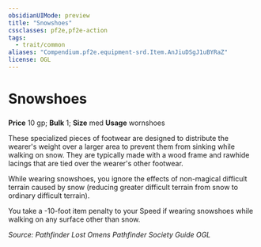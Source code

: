```yaml
---
obsidianUIMode: preview
title: "Snowshoes"
cssclasses: pf2e,pf2e-action
tags:
  - trait/common
aliases: "Compendium.pf2e.equipment-srd.Item.AnJiuDSgJ1uBYRaZ"
license: OGL
---
```

# Snowshoes

### 


**Price** 10 gp; 
**Bulk** 1; **Size** med
**Usage** wornshoes

These specialized pieces of footwear are designed to distribute the wearer's weight over a larger area to prevent them from sinking while walking on snow. They are typically made with a wood frame and rawhide lacings that are tied over the wearer's other footwear.

While wearing snowshoes, you ignore the effects of non-magical difficult terrain caused by snow (reducing greater difficult terrain from snow to ordinary difficult terrain).

You take a -10-foot item penalty to your Speed if wearing snowshoes while walking on any surface other than snow.

*Source: Pathfinder Lost Omens Pathfinder Society Guide*
*OGL*